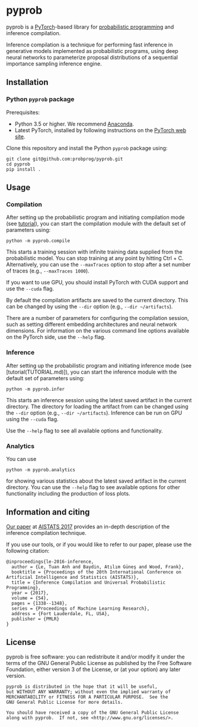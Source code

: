 # pyprob

pyprob is a [PyTorch](http://pytorch.org/)-based library for [probabilistic programming](http://probabilistic-programming.org) and inference compilation.

Inference compilation is a technique for performing fast inference in generative models implemented as probabilistic programs, using deep neural networks to parameterize proposal distributions of a sequential importance sampling inference engine.

## Installation

### Python `pyprob` package
Prerequisites:

* Python 3.5 or higher. We recommend [Anaconda](https://www.continuum.io/).
* Latest PyTorch, installed by following instructions on the [PyTorch web site](http://pytorch.org/).

Clone this repository and install the Python `pyprob` package using:

```
git clone git@github.com:probprog/pyprob.git
cd pyprob
pip install .
```

## Usage

### Compilation

After setting up the probabilistic program and initiating compilation mode (see [tutorial](TUTORIAL.md)), you can start the compilation module with the default set of parameters using:

```
python -m pyprob.compile
```

This starts a training session with infinite training data supplied from the probabilistic model. You can stop training at any point by hitting Ctrl + C. Alternatively, you can use the `--maxTraces` option to stop after a set number of traces (e.g., `--maxTraces 1000`).

If you want to use GPU, you should install PyTorch with CUDA support and use the `--cuda` flag.

By default the compilation artifacts are saved to the current directory. This can be changed by using the `--dir` option (e.g., `--dir ~/artifacts`).

There are a number of parameters for configuring the compilation session, such as setting different embedding architectures and neural network dimensions. For information on the various command line options available on the PyTorch side, use the `--help` flag.

### Inference

After setting up the probabilistic program and initiating inference mode (see [tutorial(TUTORIAL.md)]), you can start the inference module with the default set of parameters using:

```
python -m pyprob.infer
```

This starts an inference session using the latest saved artifact in the current directory. The directory for loading the artifact from can be changed using the `--dir` option (e.g., `--dir ~/artifacts`). Inference can be run on GPU using the `--cuda` flag.

Use the `--help` flag to see all available options and functionality.

### Analytics

You can use

```
python -m pyprob.analytics
```

for showing various statistics about the latest saved artifact in the current directory. You can use the `--help` flag to see available options for other functionality including the production of loss plots.

## Information and citing

[Our paper](https://arxiv.org/abs/1610.09900) at [AISTATS 2017](http://www.aistats.org/) provides an in-depth description of the inference compilation technique.

If you use our tools, or if you would like to refer to our paper, please use the following citation:
```
@inproceedings{le-2016-inference,
  author = {Le, Tuan Anh and Baydin, Atılım Güneş and Wood, Frank},
  booktitle = {Proceedings of the 20th International Conference on Artificial Intelligence and Statistics (AISTATS)},
  title = {Inference Compilation and Universal Probabilistic Programming},
  year = {2017},
  volume = {54},
  pages = {1338--1348},
  series = {Proceedings of Machine Learning Research},
  address = {Fort Lauderdale, FL, USA},
  publisher = {PMLR}
}
```

## License

pyprob is free software: you can redistribute it and/or modify
    it under the terms of the GNU General Public License as published by
    the Free Software Foundation, either version 3 of the License, or
    (at your option) any later version.

    pyprob is distributed in the hope that it will be useful,
    but WITHOUT ANY WARRANTY; without even the implied warranty of
    MERCHANTABILITY or FITNESS FOR A PARTICULAR PURPOSE.  See the
    GNU General Public License for more details.

    You should have received a copy of the GNU General Public License
    along with pyprob.  If not, see <http://www.gnu.org/licenses/>.    
